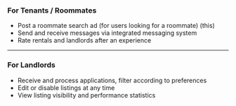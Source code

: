 ### **For Tenants / Roommates**

* Post a roommate search ad (for users looking for a roommate) (this)
* Send and receive messages via integrated messaging system
* Rate rentals and landlords after an experience

---

### **For Landlords**

* Receive and process applications, filter according to preferences
* Edit or disable listings at any time
* View listing visibility and performance statistics
